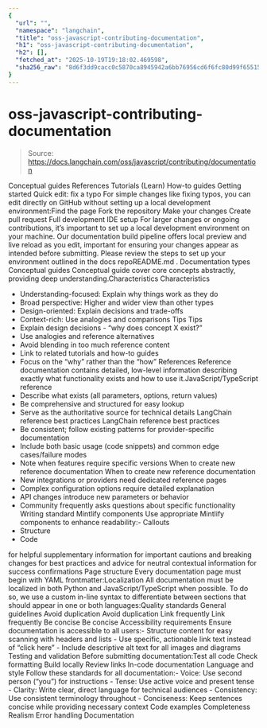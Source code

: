 ```yaml
---
{
  "url": "",
  "namespace": "langchain",
  "title": "oss-javascript-contributing-documentation",
  "h1": "oss-javascript-contributing-documentation",
  "h2": [],
  "fetched_at": "2025-10-19T19:18:02.469598",
  "sha256_raw": "8d6f3dd9cacc0c5870ca8945942a6bb76956cd6f6fc80d99f655156105f7c53e"
}
---
```


# oss-javascript-contributing-documentation

> Source: https://docs.langchain.com/oss/javascript/contributing/documentation

Conceptual guides
References
Tutorials (Learn)
How-to guides
Getting started
Quick edit: fix a typo
For simple changes like fixing typos, you can edit directly on GitHub without setting up a local development environment:Find the page
Fork the repository
Make your changes
Create pull request
Full development IDE setup
For larger changes or ongoing contributions, it’s important to set up a local development environment on your machine. Our documentation build pipeline offers local preview and live reload as you edit, important for ensuring your changes appear as intended before submitting. Please review the steps to set up your environment outlined in the docs repoREADME.md
.
Documentation types
Conceptual guides
Conceptual guide cover core concepts abstractly, providing deep understanding.Characteristics
Characteristics
- Understanding-focused: Explain why things work as they do
- Broad perspective: Higher and wider view than other types
- Design-oriented: Explain decisions and trade-offs
- Context-rich: Use analogies and comparisons
Tips
Tips
- Explain design decisions - “why does concept X exist?”
- Use analogies and reference alternatives
- Avoid blending in too much reference content
- Link to related tutorials and how-to guides
- Focus on the “why” rather than the “how”
References
Reference documentation contains detailed, low-level information describing exactly what functionality exists and how to use it.JavaScript/TypeScript reference
- Describe what exists (all parameters, options, return values)
- Be comprehensive and structured for easy lookup
- Serve as the authoritative source for technical details
LangChain reference best practices
LangChain reference best practices
- Be consistent; follow existing patterns for provider-specific documentation
- Include both basic usage (code snippets) and common edge cases/failure modes
- Note when features require specific versions
When to create new reference documentation
When to create new reference documentation
- New integrations or providers need dedicated reference pages
- Complex configuration options require detailed explanation
- API changes introduce new parameters or behavior
- Community frequently asks questions about specific functionality
Writing standard
Mintlify components
Use appropriate Mintlify components to enhance readability:- Callouts
- Structure
- Code
<Note>
for helpful supplementary information<Warning>
for important cautions and breaking changes<Tip>
for best practices and advice<Info>
for neutral contextual information<Check>
for success confirmations
Page structure
Every documentation page must begin with YAML frontmatter:Localization
All documentation must be localized in both Python and JavaScript/TypeScript when possible. To do so, we use a custom in-line syntax to differentiate between sections that should appear in one or both languages:Quality standards
General guidelines
Avoid duplication
Avoid duplication
Link frequently
Link frequently
Be concise
Be concise
Accessibility requirements
Ensure documentation is accessible to all users:- Structure content for easy scanning with headers and lists
- Use specific, actionable link text instead of “click here”
- Include descriptive alt text for all images and diagrams
Testing and validation
Before submitting documentation:Test all code
Check formatting
Build locally
Review links
In-code documentation
Language and style
Follow these standards for all documentation:- Voice: Use second person (“you”) for instructions
- Tense: Use active voice and present tense
- Clarity: Write clear, direct language for technical audiences
- Consistency: Use consistent terminology throughout
- Conciseness: Keep sentences concise while providing necessary context
Code examples
Completeness
Realism
Error handling
Documentation